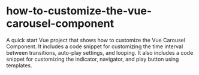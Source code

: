 # how-to-customize-the-vue-carousel-component
A quick start Vue project that shows how to customize the Vue Carousel Component. It includes a code snippet for customizing the time interval between transitions, auto-play settings, and looping. It also includes a code snippet for customizing the indicator, navigator, and play button using templates.
